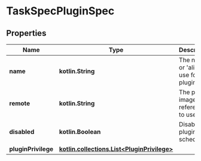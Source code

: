# TaskSpecPluginSpec

## Properties

| Name                | Type                                                                     | Description                                        | Notes      |
|---------------------|--------------------------------------------------------------------------|----------------------------------------------------|------------|
| **name**            | **kotlin.String**                                                        | The name or &#39;alias&#39; to use for the plugin. | [optional] |
| **remote**          | **kotlin.String**                                                        | The plugin image reference to use.                 | [optional] |
| **disabled**        | **kotlin.Boolean**                                                       | Disable the plugin once scheduled.                 | [optional] |
| **pluginPrivilege** | [**kotlin.collections.List&lt;PluginPrivilege&gt;**](PluginPrivilege.md) |                                                    | [optional] |




